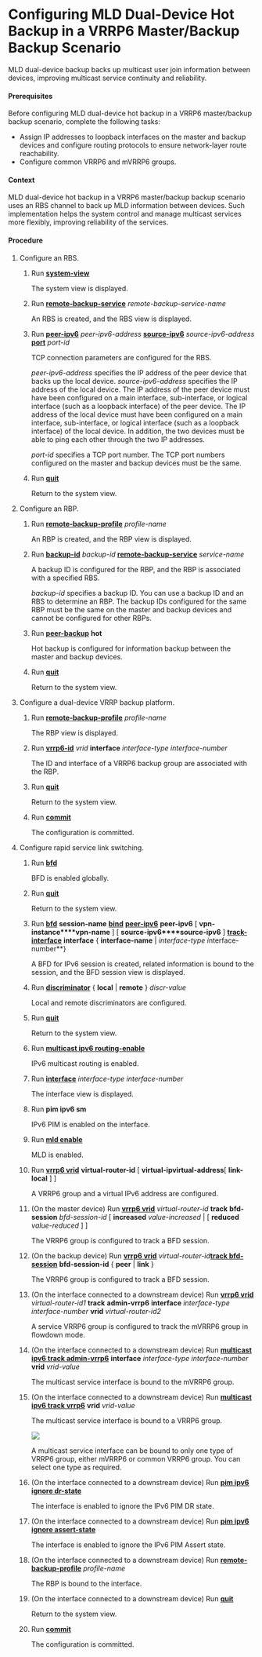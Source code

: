 Configuring MLD Dual-Device Hot Backup in a VRRP6 Master/Backup Backup Scenario
===============================================================================

MLD dual-device backup backs up multicast user join information between devices, improving multicast service continuity and reliability.

#### Prerequisites

Before configuring MLD dual-device hot backup in a VRRP6 master/backup backup scenario, complete the following tasks:

* Assign IP addresses to loopback interfaces on the master and backup devices and configure routing protocols to ensure network-layer route reachability.
* Configure common VRRP6 and mVRRP6 groups.

#### Context

MLD dual-device hot backup in a VRRP6 master/backup backup scenario uses an RBS channel to back up MLD information between devices. Such implementation helps the system control and manage multicast services more flexibly, improving reliability of the services.


#### Procedure

1. Configure an RBS.
   1. Run [**system-view**](cmdqueryname=system-view)
      
      
      
      The system view is displayed.
   2. Run [**remote-backup-service**](cmdqueryname=remote-backup-service) *remote-backup-service-name*
      
      
      
      An RBS is created, and the RBS view is displayed.
   3. Run [**peer-ipv6**](cmdqueryname=peer-ipv6) *peer-ipv6-address* [**source-ipv6**](cmdqueryname=source-ipv6) *source-ipv6-address* [**port**](cmdqueryname=port) *port-id*
      
      
      
      TCP connection parameters are configured for the RBS.
      
      
      
      *peer-ipv6-address* specifies the IP address of the peer device that backs up the local device. *source-ipv6-address* specifies the IP address of the local device. The IP address of the peer device must have been configured on a main interface, sub-interface, or logical interface (such as a loopback interface) of the peer device. The IP address of the local device must have been configured on a main interface, sub-interface, or logical interface (such as a loopback interface) of the local device. In addition, the two devices must be able to ping each other through the two IP addresses.
      
      *port-id* specifies a TCP port number. The TCP port numbers configured on the master and backup devices must be the same.
   4. Run [**quit**](cmdqueryname=quit)
      
      
      
      Return to the system view.
2. Configure an RBP.
   1. Run [**remote-backup-profile**](cmdqueryname=remote-backup-profile) *profile-name*
      
      
      
      An RBP is created, and the RBP view is displayed.
   2. Run [**backup-id**](cmdqueryname=backup-id) *backup-id* [**remote-backup-service**](cmdqueryname=remote-backup-service) *service-name*
      
      
      
      A backup ID is configured for the RBP, and the RBP is associated with a specified RBS.
      
      
      
      *backup-id* specifies a backup ID. You can use a backup ID and an RBS to determine an RBP. The backup IDs configured for the same RBP must be the same on the master and backup devices and cannot be configured for other RBPs.
   3. Run [**peer-backup**](cmdqueryname=peer-backup) **hot**
      
      
      
      Hot backup is configured for information backup between the master and backup devices.
   4. Run [**quit**](cmdqueryname=quit)
      
      
      
      Return to the system view.
3. Configure a dual-device VRRP backup platform.
   1. Run [**remote-backup-profile**](cmdqueryname=remote-backup-profile) *profile-name*
      
      
      
      The RBP view is displayed.
   2. Run [**vrrp6-id**](cmdqueryname=vrrp6-id) *vrid* **interface** *interface-type* *interface-number*
      
      
      
      The ID and interface of a VRRP6 backup group are associated with the RBP.
   3. Run [**quit**](cmdqueryname=quit)
      
      
      
      Return to the system view.
   4. Run [**commit**](cmdqueryname=commit)
      
      
      
      The configuration is committed.
4. Configure rapid service link switching.
   1. Run [**bfd**](cmdqueryname=bfd)
      
      
      
      BFD is enabled globally.
   2. Run [**quit**](cmdqueryname=quit)
      
      
      
      Return to the system view.
   3. Run **[**bfd**](cmdqueryname=bfd)** **session-name** **[**bind**](cmdqueryname=bind)** **[**peer-ipv6**](cmdqueryname=peer-ipv6)** **peer-ipv6** [ **vpn-instance****vpn-name** ] [ **source-ipv6****source-ipv6** ] **[**track-interface**](cmdqueryname=track-interface)** **interface** { **interface-name** | *interface-type* *i*nterface-number**}
      
      
      
      A BFD for IPv6 session is created, related information is bound to the session, and the BFD session view is displayed.
   4. Run [**discriminator**](cmdqueryname=discriminator) { **local** | **remote** } *discr-value*
      
      
      
      Local and remote discriminators are configured.
   5. Run [**quit**](cmdqueryname=quit)
      
      
      
      Return to the system view.
   6. Run [**multicast ipv6 routing-enable**](cmdqueryname=multicast+ipv6+routing-enable)
      
      
      
      IPv6 multicast routing is enabled.
   7. Run [**interface**](cmdqueryname=interface) *interface-type* *interface-number*
      
      
      
      The interface view is displayed.
   8. Run **pim ipv6 sm**
      
      
      
      IPv6 PIM is enabled on the interface.
   9. Run [**mld enable**](cmdqueryname=mld+enable)
      
      
      
      MLD is enabled.
   10. Run **[**vrrp6 vrid**](cmdqueryname=vrrp6+vrid)** **virtual-router-id** [ ****virtual-ip******virtual-address**[ **link-local** ] ]
       
       
       
       A VRRP6 group and a virtual IPv6 address are configured.
   11. (On the master device) Run [**vrrp6 vrid**](cmdqueryname=vrrp6+vrid) *virtual-router-id* **track** **bfd-session** *bfd-session-id* [ **increased** *value-increased* | [ **reduced** *value-reduced* ] ]
       
       
       
       The VRRP6 group is configured to track a BFD session.
   12. (On the backup device) Run **[**vrrp6 vrid**](cmdqueryname=vrrp6+vrid)** *virtual-router-id*[**track bfd-session**](cmdqueryname=track+bfd-session) **bfd-session-id** { ****peer**** | ****link**** }
       
       
       
       The VRRP6 group is configured to track a BFD session.
   13. (On the interface connected to a downstream device) Run [**vrrp6 vrid**](cmdqueryname=vrrp6+vrid) *virtual-router-id1* **track** **admin-vrrp6** **interface** *interface-type* *interface-number* **vrid** *virtual-router-id2*
       
       
       
       A service VRRP6 group is configured to track the mVRRP6 group in flowdown mode.
   14. (On the interface connected to a downstream device) Run [**multicast ipv6 track admin-vrrp6**](cmdqueryname=multicast+ipv6+track+admin-vrrp6) **interface** *interface-type* *interface-number* **vrid** *vrid-value*
       
       
       
       The multicast service interface is bound to the mVRRP6 group.
   15. (On the interface connected to a downstream device) Run [**multicast ipv6 track vrrp6**](cmdqueryname=multicast+ipv6+track+vrrp6) **vrid** *vrid-value*
       
       
       
       The multicast service interface is bound to a VRRP6 group.
       
       
       
       ![](../../../../public_sys-resources/note_3.0-en-us.png) 
       
       A multicast service interface can be bound to only one type of VRRP6 group, either mVRRP6 or common VRRP6 group. You can select one type as required.
   16. (On the interface connected to a downstream device) Run [**pim ipv6 ignore dr-state**](cmdqueryname=pim+ipv6+ignore+dr-state)
       
       
       
       The interface is enabled to ignore the IPv6 PIM DR state.
   17. (On the interface connected to a downstream device) Run [**pim ipv6 ignore assert-state**](cmdqueryname=pim+ipv6+ignore+assert-state)
       
       
       
       The interface is enabled to ignore the IPv6 PIM Assert state.
   18. (On the interface connected to a downstream device) Run [**remote-backup-profile**](cmdqueryname=remote-backup-profile) *profile-name*
       
       
       
       The RBP is bound to the interface.
   19. (On the interface connected to a downstream device) Run [**quit**](cmdqueryname=quit)
       
       
       
       Return to the system view.
   20. Run [**commit**](cmdqueryname=commit)
       
       
       
       The configuration is committed.